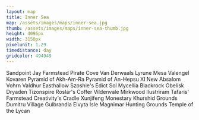 ```yaml
---
layout: map
title: Inner Sea
map: /assets/images/maps/inner-sea.jpg
thumb: /assets/images/maps/inner-sea-thumb.jpg
height: 4096px
width: 3150px
pixelunit: 1.29
timedistance: day
gridcolor: 494949
---
```

<span class="--right" style="top:999px;left:696px;">Sandpoint</span>
<span class="--left" style="top:1029px;left:772px;">Jay Farmstead</span>
<span class="hidden --right" style="top:955px;left:612px;">Pirate Cove</span>
<span class="--right" style="top:510px;left:475px;">Van Derwaals</span>
<span class="moonfeather --right" style="top:578px;left:1067px;">Lyrune Mesa</span>
<span class="moonfeather --left" style="top:152px;left:2659px;">Valengel</span>
<span class="hidden moonfeather --left" style="top:256px;left:2119px;">Kovaren</span>
<span class="hidden moonfeather --left" style="top:2594px;left:2257px;">Pyramid of Akh-Am-Ra</span>
<span class="hidden moonfeather --right" style="top:2594px;left:2007px;">Pyramid of An-Hepsu XI</span>
<span class="hidden moonfeather --left" style="top:2624px;left:2251px;">New Absalom</span>
<span class="venalis --left" style="top:1251px;left:2249px;">Vohrn Valdhur</span>
<span class="venalis --left" style="top:1059px;left:1668px;">Easthallow</span>
<span class="venalis --left" style="top:1088px;left:1668px;">Szoshie's Edict</span>
<span class="venalis --left" style="top:1108px;left:1663px;">Sol Mycellia</span>
<span class="venalis --right" style="top:1088px;left:1488px;">Blackrock Obelisk</span>
<span class="venalis --left" style="top:813px;left:891px;">Dryaden</span>
<span class="hidden venalis --right" style="top:837px;left:1578px;">Tizonspire</span>
<span class="stannis --right" style="top:964px;left:1463px;">Roslar's Coffer</span>
<span class="stannis --right" style="top:971px;left:1801px;">Vildenvale</span>
<span class="zaradae --left" style="top:678px;left:2352px;">Mirkwood</span>
<span class="anakis --right" style="top:1107px;left:1311px;">Ilustriram</span>
<span class="anakis --left" style="top:1251px;left:1780px;">Tafaris' Farmstead</span>
<span class="hidden anakis --left" style="top:3307px;left:1843px;">Creativity's Cradle</span>
<span class="pring --right" style="top:441px;left:1264px;">Xunjifeng Monestary</span>
<span class="pring --left" style="top:1932px;left:1723px;">Khurshid Grounds</span>
<span class="hidden pring --right" style="top:1904px;left:1523px;">Dumitru Village</span>
<span class="hidden pring --right" style="top:1969px;left:1596px;">Gulbrandia</span>
<span class="hidden pring --right" style="top:2925px;left:458px;">Elvyta Isle</span>
<span class="--right" style="top:1078px;left:481px;">Magnimar Hunting Grounds</span>
<span class="venalis --right" style="top:845px;left:939px;">Temple of the Lycan</span>
